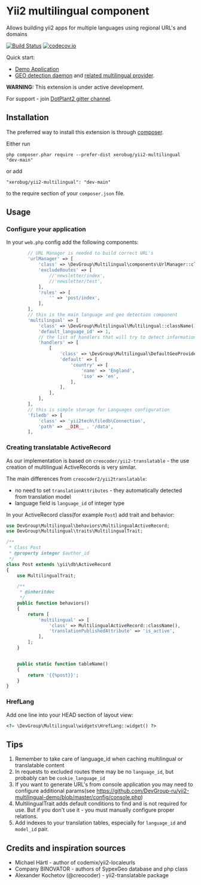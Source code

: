 Yii2 multilingual component
===========================
Allows building yii2 apps for multiple languages using regional URL's and domains

[![Build Status](https://travis-ci.org/DevGroup-ru/yii2-multilingual.svg?branch=master)](https://travis-ci.org/DevGroup-ru/yii2-multilingual)
[![codecov.io](http://codecov.io/github/DevGroup-ru/yii2-multilingual/coverage.svg?branch=master)](http://codecov.io/github/DevGroup-ru/yii2-multilingual?branch=master)

Quick start:
- [Demo Application](https://github.com/DevGroup-ru/yii2-multilingual-demo)
- [GEO detection daemon](https://github.com/DevGroup-ru/sypex-geo-daemon) and [related multilingual provider](https://github.com/DevGroup-ru/yii2-multilingual-sypex-geo-daemon).

**WARNING:** This extension is under active development. 

For support - join [DotPlant2 gitter channel](https://gitter.im/DevGroup-ru/dotplant2).

## Installation

The preferred way to install this extension is through [composer](http://getcomposer.org/download/).

Either run

```
php composer.phar require --prefer-dist xerobug/yii2-multilingual "dev-main"
```

or add

```
"xerobug/yii2-multilingual": "dev-main"
```

to the require section of your `composer.json` file.


## Usage

### Configure your application

In your `web.php` config add the following components:

``` php
        // URL Manager is needed to build correct URL's
        'urlManager' => [
            'class' => \DevGroup\Multilingual\components\UrlManager::className(),
            'excludeRoutes' => [
                //'newsletter/index',
                //'newsletter/test',
            ],
            'rules' => [
                '' => 'post/index',
            ],
        ],
        // this is the main language and geo detection component
        'multilingual' => [
            'class' => \DevGroup\Multilingual\Multilingual::className(),
            'default_language_id' => 1,
            // the list of handlers that will try to detect information(see also sypex-geo-daemon provider)
            'handlers' => [
                [
                    'class' => \DevGroup\Multilingual\DefaultGeoProvider::className(),
                    'default' => [
                        'country' => [
                            'name' => 'England',
                            'iso' => 'en',
                        ],
                    ],
                ],
            ],
        ],
        // this is simple storage for Languages configuration
        'filedb' => [
            'class' => 'yii2tech\filedb\Connection',
            'path' => __DIR__ . '/data',
        ],
```

### Creating translatable ActiveRecord

As our implementation is based on `creocoder/yii2-translatable` - the use creation of multilingual ActiveRecords is very similar.

The main differences from `creocoder2/yii2translatable`:
- no need to set `translationAttributes` - they automatically detected from translation model
- language field is `language_id` of integer type


In your ActiveRecord class(for example `Post`) add trait and behavior:

``` php
use DevGroup\Multilingual\behaviors\MultilingualActiveRecord;
use DevGroup\Multilingual\traits\MultilingualTrait;

/**
 * Class Post
 * @property integer $author_id
 */
class Post extends \yii\db\ActiveRecord
{
    use MultilingualTrait;

    /**
     * @inheritdoc
     */
    public function behaviors()
    {
        return [
            'multilingual' => [
                'class' => MultilingualActiveRecord::className(),
                'translationPublishedAttribute' => 'is_active',
            ],
        ];
    }


    public static function tableName()
    {
        return '{{%post}}';
    }
}
```

### HrefLang

Add one line into your HEAD section of layout view:

```php
<?= \DevGroup\Multilingual\widgets\HrefLang::widget() ?>
```

## Tips

1. Remember to take care of language_id when caching multilingual or translatable content
2. In requests to excluded routes there may be no `language_id`, but probably can be `cookie_language_id`
3. If you want to generate URL's from console application you may need to configure additional params(see https://github.com/DevGroup-ru/yii2-multilingual-demo/blob/master/config/console.php)
4. MultilingualTrait adds default conditions to find and is not required for use. But if you don't use it - you must manually configure proper relations.
5. Add indexes to your translation tables, especially for `language_id` and `model_id` pair.

## Credits and inspiration sources

- Michael Härtl - author of codemix/yii2-localeurls
- Company BINOVATOR - authors of SypexGeo database and php class
- Alexander Kochetov (@creocoder) - yii2-translatable package
